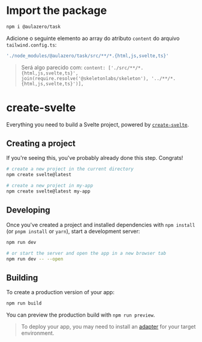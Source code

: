 # Import the package

```bash
npm i @aulazero/task
```
Adicione o seguinte elemento ao array do atributo `content` do arquivo `tailwind.config.ts`:
```bash
'./node_modules/@aulazero/task/src/**/*.{html,js,svelte,ts}'
```
>Será algo parecido com: 
`content: ['./src/**/*.{html,js,svelte,ts}', join(require.resolve('@skeletonlabs/skeleton'), '../**/*.{html,js,svelte,ts}')],`


# create-svelte

Everything you need to build a Svelte project, powered by [`create-svelte`](https://github.com/sveltejs/kit/tree/main/packages/create-svelte).

## Creating a project

If you're seeing this, you've probably already done this step. Congrats!

```bash
# create a new project in the current directory
npm create svelte@latest

# create a new project in my-app
npm create svelte@latest my-app
```

## Developing

Once you've created a project and installed dependencies with `npm install` (or `pnpm install` or `yarn`), start a development server:

```bash
npm run dev

# or start the server and open the app in a new browser tab
npm run dev -- --open
```

## Building

To create a production version of your app:

```bash
npm run build
```

You can preview the production build with `npm run preview`.

> To deploy your app, you may need to install an [adapter](https://kit.svelte.dev/docs/adapters) for your target environment.
